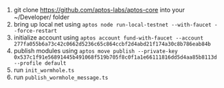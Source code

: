 1. git clone https://github.com/aptos-labs/aptos-core into your ~/Developer/ folder
2. bring up local net using ```aptos node run-local-testnet --with-faucet --force-restart```
3. initialize account using ```aptos account fund-with-faucet --account 277fa055b6a73c42c0662d5236c65c864ccbf2d4abd21f174a30c8b786eab84b```
4. publish modules using ```aptos move publish --private-key 0x537c1f91e56891445b491068f519b705f8c0f1a1e66111816dd5d4aa85b8113d --profile default```
5. run ```init_wormhole.ts```
6. run ```publish_wormhole_message.ts```
